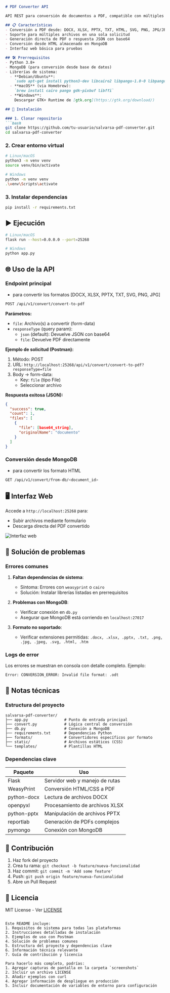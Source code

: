 ```markdown
# PDF Converter API

API REST para conversión de documentos a PDF, compatible con múltiples formatos. Desarrollada con Flask y Python.

## 📋 Características
- Conversión a PDF desde: DOCX, XLSX, PPTX, TXT, HTML, SVG, PNG, JPG/JPEG
- Soporte para múltiples archivos en una sola solicitud
- Generación directa de PDF o respuesta JSON con base64
- Conversión desde HTML almacenado en MongoDB
- Interfaz web básica para pruebas

## 🛠 Prerrequisitos
- Python 3.8+
- MongoDB (para conversión desde base de datos)
- Librerías de sistema:
  - **Debian/Ubuntu**:  
    `sudo apt-get install python3-dev libcairo2 libpango-1.0-0 libpangocairo-1.0-0 libgdk-pixbuf2.0-0 libffi-dev shared-mime-info`
  - **macOS** (via Homebrew):  
    `brew install cairo pango gdk-pixbuf libffi`
  - **Windows**:  
    Descargar GTK+ Runtime de [gtk.org](https://gtk.org/download/)

## 🚀 Instalación

### 1. Clonar repositorio
```bash
git clone https://github.com/tu-usuario/salvarsa-pdf-converter.git
cd salvarsa-pdf-converter
```

### 2. Crear entorno virtual
```bash
# Linux/macOS
python3 -m venv venv
source venv/bin/activate

# Windows
python -m venv venv
.\venv\Scripts\activate
```

### 3. Instalar dependencias
```bash
pip install -r requirements.txt
```

## ▶️ Ejecución
```bash
# Linux/macOS
flask run --host=0.0.0.0 --port=25268

# Windows
python app.py
```

## 🌐 Uso de la API

### Endpoint principal
- para convertir los formatos [DOCX, XLSX, PPTX, TXT, SVG, PNG, JPG]
```BASH
POST /api/v1/convert/convert-to-pdf
```

**Parámetros:**
- `file`: Archivo(s) a convertir (form-data)
- `responseType` (query param):  
  - `json` (default): Devuelve JSON con base64  
  - `file`: Devuelve PDF directamente

**Ejemplo de solicitud (Postman):**
1. Método: POST
2. URL: `http://localhost:25268/api/v1/convert/convert-to-pdf?responseType=file`
3. Body -> form-data:
   - Key: `file` (tipo File)
   - Seleccionar archivo

**Respuesta exitosa (JSON):**
```json
{
  "success": true,
  "count": 1,
  "files": [
    {
      "file": [base64_string],
      "originalName": "documento"
    }
  ]
}
```

### Conversión desde MongoDB
- para convertir los formato HTML
```BASH
GET /api/v1/convert/from-db/<document_id>
```

## 🖥 Interfaz Web
Accede a `http://localhost:25268` para:
- Subir archivos mediante formulario
- Descarga directa del PDF convertido

![Interfaz web](screenshots/web-interface.png)

## 🐛 Solución de problemas

### Errores comunes
1. **Faltan dependencias de sistema**:
   - Síntoma: Errores con `weasyprint` o `cairo`
   - Solución: Instalar librerías listadas en prerrequisitos

2. **Problemas con MongoDB**:
   - Verificar conexión en `db.py`
   - Asegurar que MongoDB está corriendo en `localhost:27017`

3. **Formato no soportado**:
   - Verificar extensiones permitidas: `.docx, .xlsx, .pptx, .txt, .png, .jpg, .jpeg, .svg, .html, .htm`

### Logs de error
Los errores se muestran en consola con detalle completo. Ejemplo:
```log
Error: CONVERSION_ERROR: Invalid file format: .odt
```

## 📄 Notas técnicas

### Estructura del proyecto
```
salvarsa-pdf-converter/
├── app.py                # Punto de entrada principal
├── convert.py            # Lógica central de conversión
├── db.py                 # Conexión a MongoDB
├── requirements.txt      # Dependencias Python
├── formats/              # Convertidores específicos por formato
├── static/               # Archivos estáticos (CSS)
└── templates/            # Plantillas HTML
```

### Dependencias clave
| Paquete         | Uso                              |
|-----------------|----------------------------------|
| Flask           | Servidor web y manejo de rutas   |
| WeasyPrint      | Conversión HTML/CSS a PDF        |
| python-docx     | Lectura de archivos DOCX         |
| openpyxl        | Procesamiento de archivos XLSX   |
| python-pptx     | Manipulación de archivos PPTX    |
| reportlab       | Generación de PDFs complejos     |
| pymongo         | Conexión con MongoDB             |

## 🤝 Contribución
1. Haz fork del proyecto
2. Crea tu rama: `git checkout -b feature/nueva-funcionalidad`
3. Haz commit: `git commit -m 'Add some feature'`
4. Push: `git push origin feature/nueva-funcionalidad`
5. Abre un Pull Request

## 📄 Licencia
MIT License - Ver [LICENSE](LICENSE)
```

Este README incluye:
1. Requisitos de sistema para todas las plataformas
2. Instrucciones detalladas de instalación
3. Ejemplos de uso con Postman
4. Solución de problemas comunes
5. Estructura del proyecto y dependencias clave
6. Información técnica relevante
7. Guía de contribución y licencia

Para hacerlo más completo, podrías:
1. Agregar capturas de pantalla en la carpeta `screenshots`
2. Incluir un archivo LICENSE
3. Añadir ejemplos con curl
4. Agregar información de despliegue en producción
5. Incluir documentación de variables de entorno para configuración